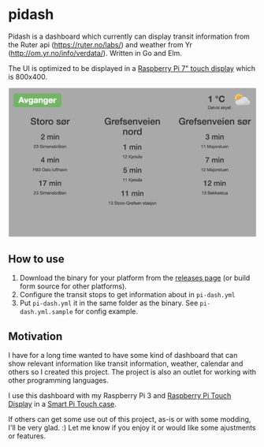 # pidash

Pidash is a dashboard which currently can display transit information from the Ruter api (https://ruter.no/labs/) and weather from Yr (http://om.yr.no/info/verdata/). Written in Go and Elm.

The UI is optimized to be displayed in a [Raspberry Pi 7" touch display](https://www.raspberrypi.org/products/raspberry-pi-touch-display/) which is 800x400.

![Screenshot](screenshot.png)

## How to use

1. Download the binary for your platform from the [releases page](https://github.com/ringvold/pidash/releases) (or build form source for other platforms).
2. Configure the transit stops to get information about in `pi-dash.yml`
3. Put `pi-dash.yml` it in the same folder as the binary. See `pi-dash.yml.sample` for config example.

## Motivation

I have for a long time wanted to have some kind of dashboard that can show relevant information like transit information, weather, calendar and others so I created this project. The project is also an outlet for working with other programming languages.

I use this dashboard with my Raspberry Pi 3 and [Raspberry Pi Touch Display](https://www.raspberrypi.org/products/raspberry-pi-touch-display/) in a [Smart Pi Touch case](https://www.adafruit.com/product/3187).

If others can get some use out of this project, as-is or with some modding, I'll be very glad. :) Let me know if you enjoy it or would like some ajustments or features.
